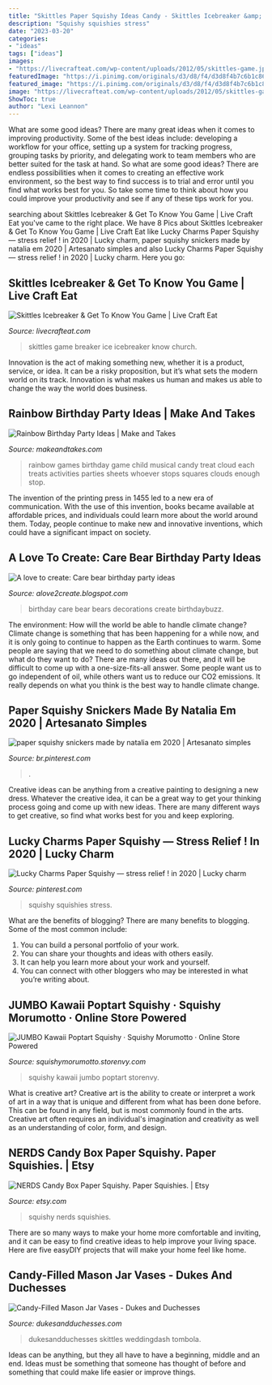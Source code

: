 ```yaml
---
title: "Skittles Paper Squishy Ideas Candy - Skittles Icebreaker &amp; Get To Know You Game"
description: "Squishy squishies stress"
date: "2023-03-20"
categories:
- "ideas"
tags: ["ideas"]
images:
- "https://livecrafteat.com/wp-content/uploads/2012/05/skittles-game.jpg"
featuredImage: "https://i.pinimg.com/originals/d3/d8/f4/d3d8f4b7c6b1c86c0ea95065d079cab7.png"
featured_image: "https://i.pinimg.com/originals/d3/d8/f4/d3d8f4b7c6b1c86c0ea95065d079cab7.png"
image: "https://livecrafteat.com/wp-content/uploads/2012/05/skittles-game.jpg"
ShowToc: true
author: "Lexi Leannon"
---
```



What are some good ideas?
There are many great ideas when it comes to improving productivity. Some of the best ideas include: developing a workflow for your office, setting up a system for tracking progress, grouping tasks by priority, and delegating work to team members who are better suited for the task at hand. So what are some good ideas? There are endless possibilities when it comes to creating an effective work environment, so the best way to find success is to trial and error until you find what works best for you. So take some time to think about how you could improve your productivity and see if any of these tips work for you.

	

		
searching about Skittles Icebreaker &amp; Get To Know You Game | Live Craft Eat you've came to the right place. We have 8 Pics about Skittles Icebreaker &amp; Get To Know You Game | Live Craft Eat like Lucky Charms Paper Squishy — stress relief ! in 2020 | Lucky charm, paper squishy snickers made by natalia em 2020 | Artesanato simples and also Lucky Charms Paper Squishy — stress relief ! in 2020 | Lucky charm. Here you go:
		
    
## Skittles Icebreaker &amp; Get To Know You Game | Live Craft Eat

<img loading=lazy src="https://livecrafteat.com/wp-content/uploads/2012/05/skittles-game.jpg" onerror="this.onerror=null;this.src='https://tse1.mm.bing.net/th?id=OIP.xY187EVznnuYSwy-jydE_wHaFj&amp;pid=15.1';" alt="Skittles Icebreaker &amp; Get To Know You Game | Live Craft Eat">

_Source: livecrafteat.com_

>skittles game breaker ice icebreaker know church. 

	

Innovation is the act of making something new, whether it is a product, service, or idea. It can be a risky proposition, but it’s what sets the modern world on its track. Innovation is what makes us human and makes us able to change the way the world does business.

    
## Rainbow Birthday Party Ideas | Make And Takes

<img loading=lazy src="https://makeandtakes.com/wp-content/uploads/Musical-Rainbow-Game-for-a-Party.jpg" onerror="this.onerror=null;this.src='https://tse1.mm.bing.net/th?id=OIP.lQf6WcTntCi96i6nn0SVXAHaI5&amp;pid=15.1';" alt="Rainbow Birthday Party Ideas | Make and Takes">

_Source: makeandtakes.com_

>rainbow games birthday game child musical candy treat cloud each treats activities parties sheets whoever stops squares clouds enough stop. 

	

The invention of the printing press in 1455 led to a new era of communication. With the use of this invention, books became available at affordable prices, and individuals could learn more about the world around them. Today, people continue to make new and innovative inventions, which could have a significant impact on society.

    
## A Love To Create: Care Bear Birthday Party Ideas

<img loading=lazy src="http://1.bp.blogspot.com/-A4MuLL3XeuY/TY_O15mczAI/AAAAAAAACYY/vmNtRrLkZiM/s1600/bday1.jpg" onerror="this.onerror=null;this.src='https://tse3.mm.bing.net/th?id=OIP.MsNPgD0ENHHDXhGOTcoSIAHaFl&amp;pid=15.1';" alt="A love to create: Care bear birthday party ideas">

_Source: alove2create.blogspot.com_

>birthday care bear bears decorations create birthdaybuzz. 

	

The environment: How will the world be able to handle climate change?
Climate change is something that has been happening for a while now, and it is only going to continue to happen as the Earth continues to warm. Some people are saying that we need to do something about climate change, but what do they want to do? There are many ideas out there, and it will be difficult to come up with a one-size-fits-all answer. Some people want us to go independent of oil, while others want us to reduce our CO2 emissions. It really depends on what you think is the best way to handle climate change.

    
## Paper Squishy Snickers Made By Natalia Em 2020 | Artesanato Simples

<img loading=lazy src="https://i.pinimg.com/originals/54/d5/22/54d52216aa65a2e7a58019fe89b34a62.jpg" onerror="this.onerror=null;this.src='https://tse3.mm.bing.net/th?id=OIP.C6XpHwAkeeXyJBJKNI8o7AHaJ4&amp;pid=15.1';" alt="paper squishy snickers made by natalia em 2020 | Artesanato simples">

_Source: br.pinterest.com_

>. 

	

Creative ideas can be anything from a creative painting to designing a new dress. Whatever the creative idea, it can be a great way to get your thinking process going and come up with new ideas. There are many different ways to get creative, so find what works best for you and keep exploring.

    
## Lucky Charms Paper Squishy — Stress Relief ! In 2020 | Lucky Charm

<img loading=lazy src="https://i.pinimg.com/originals/d3/d8/f4/d3d8f4b7c6b1c86c0ea95065d079cab7.png" onerror="this.onerror=null;this.src='https://tse1.mm.bing.net/th?id=OIP.V1LgCU4-2dvuJxYt9vtclQHaWO&amp;pid=15.1';" alt="Lucky Charms Paper Squishy — stress relief ! in 2020 | Lucky charm">

_Source: pinterest.com_

>squishy squishies stress. 

	

What are the benefits of blogging?
There are many benefits to blogging. Some of the most common include: 
1. You can build a personal portfolio of your work. 
2. You can share your thoughts and ideas with others easily. 
3. It can help you learn more about your work and yourself. 
4. You can connect with other bloggers who may be interested in what you’re writing about. 

    
## JUMBO Kawaii Poptart Squishy · Squishy Morumotto · Online Store Powered

<img loading=lazy src="http://d111vui60acwyt.cloudfront.net/product_photos/49107502/20170320_172614_original.jpg" onerror="this.onerror=null;this.src='https://tse3.mm.bing.net/th?id=OIP.ABGmJrNkX6xVMDH4PZoSgAHaHg&amp;pid=15.1';" alt="JUMBO Kawaii Poptart Squishy · Squishy Morumotto · Online Store Powered">

_Source: squishymorumotto.storenvy.com_

>squishy kawaii jumbo poptart storenvy. 

	

What is creative art?
Creative art is the ability to create or interpret a work of art in a way that is unique and different from what has been done before. This can be found in any field, but is most commonly found in the arts. Creative art often requires an individual's imagination and creativity as well as an understanding of color, form, and design.

    
## NERDS Candy Box Paper Squishy. Paper Squishies. | Etsy

<img loading=lazy src="https://i.etsystatic.com/26633747/r/il/4c1a1c/2791757519/il_794xN.2791757519_7wuw.jpg" onerror="this.onerror=null;this.src='https://tse3.mm.bing.net/th?id=OIP.Gx4XtuDg_WqNlzCgJxB1owHaHW&amp;pid=15.1';" alt="NERDS Candy Box Paper Squishy. Paper Squishies. | Etsy">

_Source: etsy.com_

>squishy nerds squishies. 

	

There are so many ways to make your home more comfortable and inviting, and it can be easy to find creative ideas to help improve your living space. Here are five easyDIY projects that will make your home feel like home.

    
## Candy-Filled Mason Jar Vases - Dukes And Duchesses

<img loading=lazy src="https://dukesandduchesses.com/wp-content/uploads/2014/03/candy-filled-mason-jar-vases.jpg" onerror="this.onerror=null;this.src='https://tse3.mm.bing.net/th?id=OIP.TQSrIeJ9N-8HhlSS0CjkKgHaLI&amp;pid=15.1';" alt="Candy-Filled Mason Jar Vases - Dukes and Duchesses">

_Source: dukesandduchesses.com_

>dukesandduchesses skittles weddingdash tombola. 

	

Ideas can be anything, but they all have to have a beginning, middle and an end. Ideas must be something that someone has thought of before and something that could make life easier or improve things.

